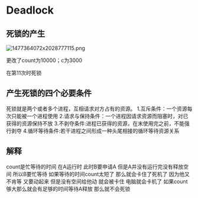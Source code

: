 # Deadlock

## 死锁的产生

 ![1477364072x2028777115.png](http://chuantu.biz/t5/39/1477364072x2028777115.png)

更改了count为10000；c为3000

在第11次时死锁

## 产生死锁的四个必要条件

死锁就是两个或者多个进程，互相请求对方占有的资源。
1.互斥条件：一个资源每次只能被一个进程使用
2.请求与保持条件：一个进程因请求资源而阻塞时，对已获得的资源保持不放
3.不剥夺条件:进程已获得的资源，在末使用完之前，不能强行剥夺
4.循环等待条件:若干进程之间形成一种头尾相接的循环等待资源关系

## 解释

count是忙等待的时间 在A运行时 此时B要申请A 但是A并没有运行完没有释放空间 所以B要忙等待 如果等待的时间count太短了 那么就会卡住了死机了 因为他又不肯等 又要动起来 但是没有空间给他动 就会被卡住 电脑就会卡机了 如果count够大那么就会有足够的时间等待A释放 那么就不会死锁